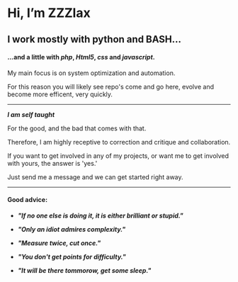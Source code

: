 # Hi, I’m ZZZlax #

## I work mostly with **python** and **BASH**... ##
#### ...and a little with _php_, _Html5_, _css_ and _javascript_. ####

My main focus is on system optimization and automation.

For this reason you will likely see repo's come and go here, evolve and become more efficent, very quickly.

---

**_I am self taught_**

For the good, and the bad that comes with that.

Therefore, I am highly receptive to correction and critique and collaboration.

If you want to get involved in any of my projects, or want me to get involved with yours, the answer is 'yes.'

Just send me a message and we can get started right away.

---

#### Good advice: ####

* **_"If no one else is doing it, it is either brilliant or stupid."_**

* **_"Only an idiot admires complexity."_**

* **_"Measure twice, cut once."_**

* **_"You don't get points for difficulty."_**

* **_"It will be there tommorow, get some sleep."_**
